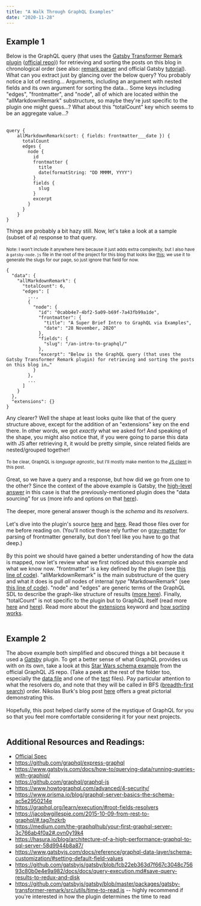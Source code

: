 ```yaml
---
title: "A Walk Through GraphQL Examples"
date: "2020-11-28"
---
```


## Example 1
Below is the GraphQL query (that uses the [Gatsby Transformer Remark plugin](https://www.gatsbyjs.com/plugins/gatsby-transformer-remark/) ([official repo](https://github.com/gatsbyjs/gatsby/tree/master/packages/gatsby-transformer-remark))) for retrieving and sorting the posts on this blog in chronological order (see also: [remark parser](https://github.com/remarkjs/remark) and official Gatsby [tutorial](https://www.gatsbyjs.org/tutorial/)). What can you extract just by glancing over the below query? You probably notice a lot of nesting... Arguments, including an argument with nested fields and its own argument for sorting the data... Some keys including "edges", "frontmatter", and "node", all of which are located within the "allMarkdownRemark" substructure, so maybe they're just specific to the plugin one might guess...? What about this "totalCount" key which seems to be an aggregate value...?
<br><br>
```
query {
    allMarkdownRemark(sort: { fields: frontmatter___date }) {
      totalCount
      edges {
        node {
          id
          frontmatter {
            title
            date(formatString: "DD MMMM, YYYY")
          }
          fields {
            slug
          }
          excerpt
        }
      }
    }
}
```
Things are probably a bit hazy still. Now, let's take a look at a sample (subset of a) response to that query.
<br><br>
<small>Note: I won't include it anywhere here because it just adds extra complexity, but I also have a `gatsby-node.js` file in the root of the project for this blog that looks like [this](https://www.gatsbyjs.org/tutorial/part-seven/#creating-slugs-for-pages); we use it to generate the slugs for our page, so just ignore that field for now.</small>
```
{
  "data": {
    "allMarkdownRemark": {
      "totalCount": 6,
      "edges": [
        ...,
        {
          "node": {
            "id": "0cabb4e7-4bf2-5a09-b69f-7a43fb99a1de",
            "frontmatter": {
              "title": "A Super Brief Intro to GraphQL via Examples",
              "date": "28 November, 2020"
            },
            "fields": {
              "slug": "/an-intro-to-graphql/"
            },
            "excerpt": "Below is the GraphQL query (that uses the Gatsby Transformer Remark plugin) for retrieving and sorting the posts on this blog in…"
          }
        },
        ...
      ]
    }
  },
  "extensions": {}
}
```
Any clearer? Well the shape at least looks quite like that of the query structure above, except for the addition of an "extensions" key on the end there. In other words, we got _exactly_ what we asked for! And speaking of the shape, you might also notice that, if you were going to parse this data with JS after retrieving it, it would be pretty simple, since related fields are nested/grouped together!
<br><br>
<small>To be clear, GraphQL is _language agnostic_, but I'll mostly make mention to the [JS client](https://github.com/graphql/graphql-js) in this post.</small>
<br><br>
Great, so we have a query and a response, but how did we go from one to the other? Since the context of the above example is Gatsby, the [high-level answer](https://github.com/gatsbyjs/gatsby/blob/ab0339376983cc5adfd257322fe1f473241647a5/docs/docs/recipes/sourcing-data.md) in this case is that the previously-mentioned plugin does the "data sourcing" for us (more info and options on that [here](https://www.gatsbyjs.com/docs/content-and-data/)).
<br><br>
The deeper, more general answer though is the _schema_ and its _resolvers_.
<br><br>
Let's dive into the plugin's source [here](https://github.com/gatsbyjs/gatsby/blob/master/packages/gatsby-transformer-remark/src/on-node-create.js) and [here](https://github.com/gatsbyjs/gatsby/blob/master/packages/gatsby-transformer-remark/src/extend-node-type.js). Read those files over for me before reading on. (You'll notice these rely further on [gray-matter](https://developer.aliyun.com/mirror/npm/package/gray-matter) for parsing of frontmatter generally, but don't feel like you have to go that deep.)
<br><br>
By this point we should have gained a better understanding of how the data is mapped, now let's review what we first noticed about this example and what we know now. "frontmatter" is a key defined by the plugin (see [this line of code](https://github.com/gatsbyjs/gatsby/blob/master/packages/gatsby-transformer-remark/src/on-node-create.js#L53)). "allMarkdownRemark" is the main substructure of the query and what it does is pull _all_ nodes of internal _type_ "MarkdownRemark" (see [this line of code](https://github.com/gatsbyjs/gatsby/blob/master/packages/gatsby-transformer-remark/src/on-node-create.js#L49)). "node" and "edges" are generic terms of the GraphQL SDL to describe the graph-like structure of results ([more here](https://www.gatsbyjs.com/docs/reference/graphql-data-layer/schema-customization/#the-node-interface)). Finally, "totalCount" is not specific to the plugin but to GraphQL itself (read more [here](https://graphql.org/learn/pagination/) and [here](https://github.com/graphql/graphql-js/blob/607345275f60e07dba1b7156a23b9ddf8b086fc9/benchmark/github-schema.graphql#L1009)). Read more about the [extensions](https://spec.graphql.org/June2018/#sec-Schema-Extension) keyword and [how sorting works](https://www.gatsbyjs.com/docs/graphql-reference/#sort).
<br><br>
## Example 2
The above example both simplified and obscured things a bit because it used a [Gatsby](https://www.gatsbyjs.com/) plugin. To get a better sense of what GraphQL provides us with on its own, take a look at this [Star Wars schema example](https://github.com/graphql/graphql-js/blob/master/src/__tests__/starWarsSchema.js) from the official GraphQL JS repo. (Take a peek at the rest of the folder too, especially the [data file](https://github.com/graphql/graphql-js/blob/master/src/__tests__/starWarsData.js) and one of the [test](https://github.com/graphql/graphql-js/blob/master/src/__tests__/starWarsQuery-test.js) files). Pay particular attention to what the resolvers do, and note that they will be called in BFS ([breadth-first search](https://en.wikipedia.org/wiki/Breadth-first_search)) order. Nikolas Burk's blog post [here](https://www.prisma.io/blog/graphql-server-basics-demystifying-the-info-argument-in-graphql-resolvers-6f26249f613a) offers a great pictorial demonstrating this.
<br><br>
Hopefully, this post helped clarify some of the mystique of GraphQL for you so that you feel more comfortable considering it for your next projects.
<br><br>
## Additional Resources and Readings:
* [Official Spec](http://spec.graphql.org/June2018/)
* https://github.com/graphql/express-graphql
* https://www.gatsbyjs.com/docs/how-to/querying-data/running-queries-with-graphiql/
* https://github.com/graphql/graphql-js
* https://www.howtographql.com/advanced/4-security/
* https://www.prisma.io/blog/graphql-server-basics-the-schema-ac5e2950214e
* https://graphql.org/learn/execution/#root-fields-resolvers
* https://jacobwgillespie.com/2015-10-09-from-rest-to-graphql/#.tag7nzkrb
* https://medium.com/the-graphqlhub/your-first-graphql-server-3c766ab4f0a2#.ovn0y19k4
* https://hasura.io/blog/architecture-of-a-high-performance-graphql-to-sql-server-58d9944b8a87/
* https://www.gatsbyjs.com/docs/reference/graphql-data-layer/schema-customization/#setting-default-field-values
* https://github.com/gatsbyjs/gatsby/blob/fcb22eb363d7f667c3048c75693c80b0e4e9a982/docs/docs/query-execution.md#save-query-results-to-redux-and-disk
* https://github.com/gatsbyjs/gatsby/blob/master/packages/gatsby-transformer-remark/src/utils/time-to-read.js -- highly recommend if you're interested in how the plugin determines the time to read
